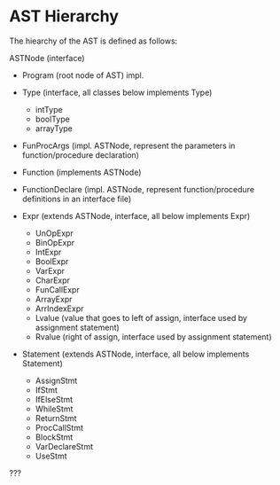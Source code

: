 # AST Hierarchy
The hiearchy of the AST is defined as follows:

ASTNode (interface)
- Program (root node of AST) impl. 
- Type (interface, all classes below implements Type)
    - intType
    - boolType
    - arrayType

- FunProcArgs (impl. ASTNode, represent the parameters in function/procedure declaration)

- Function (implements ASTNode)

- FunctionDeclare (impl. ASTNode, represent function/procedure definitions in an interface file)

- Expr (extends ASTNode, interface, all below implements Expr)
    - UnOpExpr
    - BinOpExpr
    - IntExpr
    - BoolExpr
    - VarExpr
    - CharExpr
    - FunCallExpr
    - ArrayExpr
    - ArrIndexExpr
    - Lvalue (value that goes to left of assign, interface used by assignment statement)
    - Rvalue (right of assign, interface used by assignment statement)

- Statement (extends ASTNode, interface, all below implements Statement)
    - AssignStmt
    - IfStmt
    - IfElseStmt
    - WhileStmt
    - ReturnStmt
    - ProcCallStmt
    - BlockStmt
    - VarDeclareStmt
    - UseStmt

???